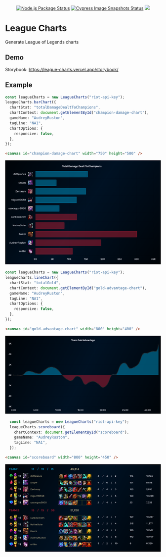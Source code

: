 <p align="center">
  <a href="https://github.com/davidyorr/league-charts/actions?query=workflow%3A%22Node.js+Package%22"><img src="https://github.com/davidyorr/league-charts/workflows/Node.js%20Package/badge.svg" alt="Node.js Package Status"></a>
  <a href="https://github.com/davidyorr/league-charts/actions?query=workflow%3A%22Cypress+Image+Snapshots%22"><img src="https://github.com/davidyorr/league-charts/workflows/Cypress%20Image%20Snapshots/badge.svg" alt="Cypress Image Snapshots Status"></a>
  <a href="https://league-charts.vercel.app/storybook/"><img src="https://raw.githubusercontent.com/storybookjs/brand/master/badge/badge-storybook.svg"></a>
</p>

# League Charts

Generate League of Legends charts

## Demo

Storybook: https://league-charts.vercel.app/storybook/

## Example

```typescript
const leagueCharts = new LeagueCharts("riot-api-key");
leagueCharts.barChart({
  chartStat: "totalDamageDealtToChampions",
  chartContext: document.getElementById("champion-damage-chart"),
  gameName: "AudreyRuston",
  tagLine: "NA1",
  chartOptions: {
    responsive: false,
  },
});
```

```html
<canvas id="champion-damage-chart" width="750" height="500" />
```

![bar chart screenshot](/cypress/snapshots/charts.test.ts/charts%20--%20bar%20chart%20(1).snap.png)

```typescript
const leagueCharts = new LeagueCharts("riot-api-key");
leagueCharts.lineChart({
  chartStat: "totalGold",
  chartContext: document.getElementById("gold-advantage-chart"),
  gameName: "AudreyRuston",
  tagLine: "NA1",
  chartOptions: {
    responsive: false,
  },
});
```

```html
<canvas id="gold-advantage-chart" width="800" height="400" />
```

![line chart screenshot](/cypress/snapshots/charts.test.ts/charts%20--%20line%20chart%20(1).snap.png)

```typescript
  const leagueCharts = new LeagueCharts("riot-api-key");
  leagueCharts.scoreboard({
    chartContext: document.getElementById("scoreboard"),
    gameName: "AudreyRuston",
    tagLine: "NA1",
  });
```

```html
<canvas id="scoreboard" width="800" height="450" />
```
![scoreboard screenshot](/cypress/snapshots/charts.test.ts/charts%20--%20scoreboard%20(1).snap.png)
